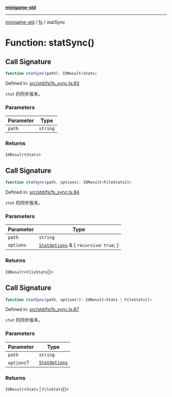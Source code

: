 [**minigame-std**](../../../README.md)

***

[minigame-std](../../../README.md) / [fs](../README.md) / statSync

# Function: statSync()

## Call Signature

```ts
function statSync(path): IOResult<Stats>
```

Defined in: [src/std/fs/fs\_sync.ts:83](https://github.com/JiangJie/minigame-std/blob/c702c23d8258d9dd96d873df515d0027c84fb302/src/std/fs/fs_sync.ts#L83)

`stat` 的同步版本。

### Parameters

| Parameter | Type |
| ------ | ------ |
| `path` | `string` |

### Returns

`IOResult`\<`Stats`\>

## Call Signature

```ts
function statSync(path, options): IOResult<FileStats[]>
```

Defined in: [src/std/fs/fs\_sync.ts:84](https://github.com/JiangJie/minigame-std/blob/c702c23d8258d9dd96d873df515d0027c84fb302/src/std/fs/fs_sync.ts#L84)

`stat` 的同步版本。

### Parameters

| Parameter | Type |
| ------ | ------ |
| `path` | `string` |
| `options` | [`StatOptions`](../interfaces/StatOptions.md) & \{ `recursive`: `true`; \} |

### Returns

`IOResult`\<`FileStats`[]\>

## Call Signature

```ts
function statSync(path, options?): IOResult<Stats | FileStats[]>
```

Defined in: [src/std/fs/fs\_sync.ts:87](https://github.com/JiangJie/minigame-std/blob/c702c23d8258d9dd96d873df515d0027c84fb302/src/std/fs/fs_sync.ts#L87)

`stat` 的同步版本。

### Parameters

| Parameter | Type |
| ------ | ------ |
| `path` | `string` |
| `options`? | [`StatOptions`](../interfaces/StatOptions.md) |

### Returns

`IOResult`\<`Stats` \| `FileStats`[]\>
